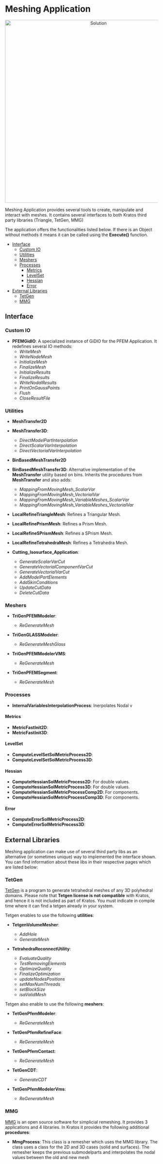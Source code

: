 # Meshing Application

<p align="center">
  <img src="https://github.com/KratosMultiphysics/Examples/blob/master/mmg_remeshing_examples/use_cases/channel_sphere2D/data/result.gif?raw=true" alt="Solution" style="width: 600px;"/>
</p>

Meshing Application provides several tools to create, manipulate and interact with meshes. It contains several interfaces to both Kratos
third party libraries (Triangle, TetGen, MMG)

The application offers the functionalities listed below. If there is an Object without methods it means it can be called using the __Execute()__ function.

- [Interface](#interface)
  * [Custom IO](#custom-io)
  * [Utilities](#utilities)
  * [Meshers](#meshers)
  * [Processes](#processes)
    + [Metrics](#metrics)
    + [LevelSet](#levelset)
    + [Hessian](#hessian)
    + [Error](#error)
- [External Libraries](#external-libraries)
  * [TetGen](#tetgen)
  * [MMG](#mmg)
  
## Interface

### Custom IO
* __PFEMGidIO__: A specialized instance of GiDIO for the PFEM Application. It redefines several IO methods:
  * _WriteMesh_
  * _WriteNodeMesh_
  * _InitializeMesh_
  * _FinalizeMesh_
  * _InitializeResults_
  * _FinalizeResults_
  * _WriteNodalResults_
  * _PrintOnGaussPoints_
  * _Flush_
  * _CloseResultFile_
  
### Utilities
* __MeshTransfer2D__
* __MeshTransfer3D__:
  * _DirectModelPartInterpolation_
  * _DirectScalarVarInterpolation_
  * _DirectVectorialVarInterpolation_

* __BinBasedMeshTransfer2D__
* __BinBasedMeshTransfer3D__: Alternative implementation of the __MeshTransfer__ utility based on bins. Inherits the procedures from __MeshTransfer__ and also adds:
  * _MappingFromMovingMesh_ScalarVar_
  * _MappingFromMovingMesh_VectorialVar_
  * _MappingFromMovingMesh_VariableMeshes_ScalarVar_
  * _MappingFromMovingMesh_VariableMeshes_VectorialVar_

* __LocalRefineTriangleMesh__: Refines a Triangular Mesh.
* __LocalRefinePrismMesh__: Refines a Prism Mesh.
* __LocalRefineSPrismMesh__: Refines a SPrism Mesh.
* __LocalRefineTetrahedraMesh__: Refines a Tetrahedra Mesh.

* __Cutting_Isosurface_Application__:
  * _GenerateScalarVarCut_
  * _GenerateVectorialComponentVarCut_
  * _GenerateVectorialVarCut_
  * _AddModelPartElements_
  * _AddSkinConditions_
  * _UpdateCutData_
  * _DeleteCutData_

### Meshers
* __TriGenPFEMModeler__:
  * _ReGenerateMesh_
  
* __TriGenGLASSModeler__:
  * _ReGenerateMeshGlass_
  
* __TriGenPFEMModelerVMS__:
  * _ReGenerateMesh_
  
* __TriGenPFEMSegment__:
  * _ReGenerateMesh_

### Processes
* __InternalVariablesInterpolationProcess__: Inerpolates Nodal v

#### Metrics
* __MetricFastInit2D__:
* __MetricFastInit3D__:

#### LevelSet
* __ComputeLevelSetSolMetricProcess2D__:
* __ComputeLevelSetSolMetricProcess3D__:
        
#### Hessian
* __ComputeHessianSolMetricProcess2D__: For double values.
* __ComputeHessianSolMetricProcess3D__: For double values.
* __ComputeHessianSolMetricProcessComp2D__: For components.
* __ComputeHessianSolMetricProcessComp3D__: For components.
        
#### Error
* __ComputeErrorSolMetricProcess2D__:
* __ComputeErrorSolMetricProcess3D__:

## External Libraries

Meshing application can make use of several third party libs as an alternative (or sometimes unique) way to implemented the
interface shown. You can find information about these libs in their respective pages which are listed below:

### TetGen
[TetGen](http://wias-berlin.de/software/index.jsp?id=TetGen&lang=1) is a program to generate tetrahedral meshes of any 3D polyhedral domains. 
Please note that __Tetgen license is not compatible__ with Kratos, and hence it is not included as part of Kratos. You must indicate in compile time where it can find a tetgen already in your system.

Tetgen enables to use the following __utilities__:

* __TetgenVolumeMesher__:
  * _AddHole_
  * _GenerateMesh_
    
* __TetrahedraReconnectUtility__:
  * _EvaluateQuality_
  * _TestRemovingElements_
  * _OptimizeQuality_
  * _FinalizeOptimization_
  * _updateNodesPositions_
  * _setMaxNumThreads_
  * _setBlockSize_
  * _isaValidMesh_
  
Tetgen also enable to use the following __meshers__:

* __TetGenPfemModeler__:
  * _ReGenerateMesh_

* __TetGenPfemRefineFace__:
  * _ReGenerateMesh_

* __TetGenPfemContact__:
  * _ReGenerateMesh_
    
* __TetGenCDT__:
  * _GenerateCDT_

* __TetGenPfemModelerVms__:
  * _ReGenerateMesh_
  
### MMG
[MMG](https://www.mmgtools.org/) is an open source software for simplicial remeshing. It provides 3 applications and 4 libraries. In Kratos it provides the following additional __procedures__:

* __MmgProcess__: This class is a remesher which uses the MMG library. The class uses a class for the 2D and 3D cases (solid and surfaces). The remesher keeps the previous submodelparts and interpolates the nodal values between the old and new mesh
        
